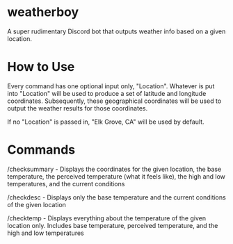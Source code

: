 # weatherboy
A super rudimentary Discord bot that outputs weather info based on a given location.

# How to Use
Every command has one optional input only, "Location". Whatever is put into "Location" will be used to produce a set
of latitude and longitude coordinates. Subsequently, these geographical coordinates will be used to output the weather
results for those coordinates.

If no "Location" is passed in, "Elk Grove, CA" will be used by default.

# Commands
/checksummary - Displays the coordinates for the given location, the base temperature, the perceived temperature (what it feels like),
the high and low temperatures, and the current conditions

/checkdesc - Displays only the base temperature and the current conditions of the given location

/checktemp - Displays everything about the temperature of the given location only. Includes base temperature, perceived temperature, and 
the high and low temperatures